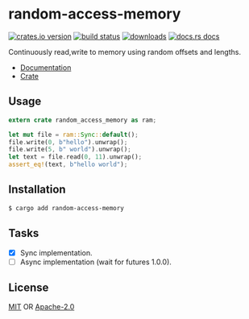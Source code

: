 # random-access-memory
[![crates.io version][1]][2] [![build status][3]][4]
[![downloads][5]][6] [![docs.rs docs][7]][8]

Continuously read,write to memory using random offsets and lengths.

- [Documentation][8]
- [Crate][2]

## Usage
```rust
extern crate random_access_memory as ram;

let mut file = ram::Sync::default();
file.write(0, b"hello").unwrap();
file.write(5, b" world").unwrap();
let text = file.read(0, 11).unwrap();
assert_eq!(text, b"hello world");
```

## Installation
```sh
$ cargo add random-access-memory
```

## Tasks
- [x] Sync implementation.
- [ ] Async implementation (wait for futures 1.0.0).

## License
[MIT](./LICENSE-MIT) OR [Apache-2.0](./LICENSE-APACHE)

[1]: https://img.shields.io/crates/v/random-access-memory.svg?style=flat-square
[2]: https://crates.io/crate/random-access-memory
[3]: https://img.shields.io/travis/datrs/random-access-memory.svg?style=flat-square
[4]: https://travis-ci.org/datrs/random-access-memory
[5]: https://img.shields.io/crates/d/random-access-memory.svg?style=flat-square
[6]: https://crates.io/crates/random-access-memory
[7]: https://docs.rs/random-access-memory/badge.svg
[8]: https://docs.rs/random-access-memory
